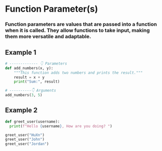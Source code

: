 # Function Parameter(s)

### Function parameters are values that are passed into a function when it is called. They allow functions to take input, making them more versatile and adaptable.

## Example 1

```py
# ------------- 👇 Parameters
def add_numbers(x, y):
    """This function adds two numbers and prints the result."""
    result = x + y
    print("Sum:", result)

# ----------👇 Arguments
add_numbers(3, 5)
```

## Example 2

```py
def greet_user(username):
  print(f"Hello {username}, How are you doing? ")

greet_user("HuXn")
greet_user("John")
greet_user("Jordan")
```
